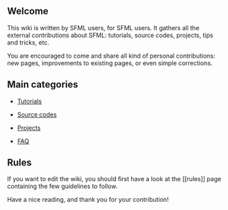 ## Welcome

This wiki is written by SFML users, for SFML users. It gathers all the external contributions about SFML: tutorials, source codes, projects, tips and tricks, etc.

You are encouraged to come and share all kind of personal contributions: new pages, improvements to existing pages, or even simple corrections.

## Main categories

* [Tutorials](tutorials)

* [Source codes](sources)

* [Projects](projects)

* [FAQ](faq)

## Rules

If you want to edit the wiki, you should first have a look at the [[rules]] page containing the few guidelines to follow.

Have a nice reading, and thank you for your contribution!
